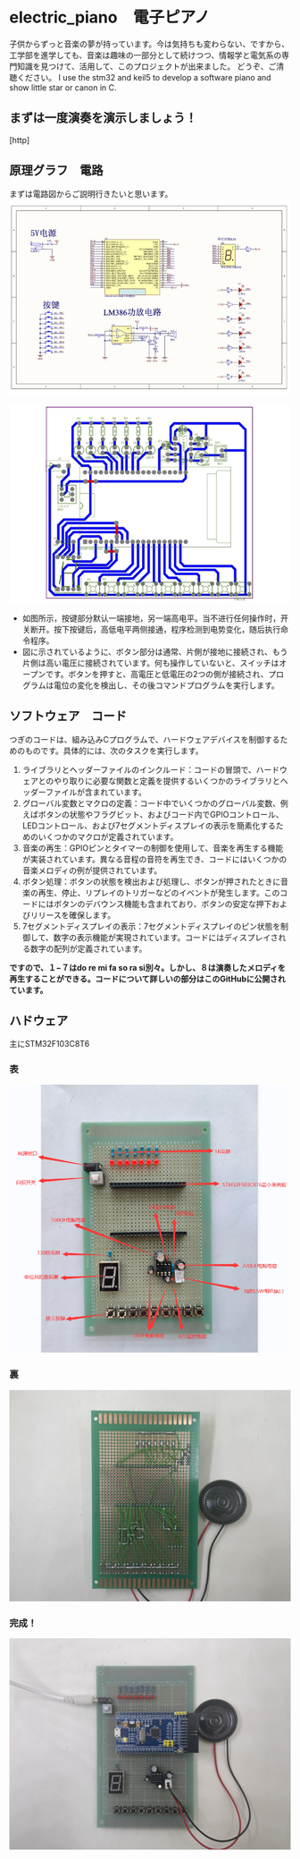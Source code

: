 # electric_piano　電子ピアノ
子供からずっと音楽の夢が持っています。今は気持ちも変わらない、ですから、工学部を進学しても、音楽は趣味の一部分として続けつつ、情報学と電気系の専門知識を見つけて、活用して、このプロジェクトが出来ました。
どうぞ、ご清聴ください。
I use the stm32 and keil5 to develop a software piano and show little star or canon in C.

## まずは一度演奏を演示しましょう！
[http]

## 原理グラフ　電路
まずは電路図からご説明行きたいと思います。
![取扱い書とPCB](https://github.com/KokoroSinx/electric_piano/blob/main/PDF格式的原理图和PCB.jpg?raw=true)

![電路](https://github.com/KokoroSinx/electric_piano/blob/main/PDF格式的原理图和PCB2.jpg?raw=true)

- 如图所示，按键部分默认一端接地，另一端高电平。当不进行任何操作时，开关断开。按下按键后，高低电平两侧接通，程序检测到电势变化，随后执行命令程序。
- 図に示されているように、ボタン部分は通常、片側が接地に接続され、もう片側は高い電圧に接続されています。何も操作していないと、スイッチはオープンです。ボタンを押すと、高電圧と低電圧の2つの側が接続され、プログラムは電位の変化を検出し、その後コマンドプログラムを実行します。
## ソフトウェア　コード
つぎのコードは、組み込みCプログラムで、ハードウェアデバイスを制御するためのものです。具体的には、次のタスクを実行します。

1. ライブラリとヘッダーファイルのインクルード：コードの冒頭で、ハードウェアとのやり取りに必要な関数と定義を提供するいくつかのライブラリとヘッダーファイルが含まれています。
2. グローバル変数とマクロの定義：コード中でいくつかのグローバル変数、例えばボタンの状態やフラグビット、およびコード内でGPIOコントロール、LEDコントロール、および7セグメントディスプレイの表示を簡素化するためのいくつかのマクロが定義されています。
3. 音楽の再生：GPIOピンとタイマーの制御を使用して、音楽を再生する機能が実装されています。異なる音程の音符を再生でき、コードにはいくつかの音楽メロディの例が提供されています。
4. ボタン処理：ボタンの状態を検出および処理し、ボタンが押されたときに音楽の再生、停止、リプレイのトリガーなどのイベントが発生します。このコードにはボタンのデバウンス機能も含まれており、ボタンの安定な押下およびリリースを確保します。
5. 7セグメントディスプレイの表示：7セグメントディスプレイのピン状態を制御して、数字の表示機能が実現されています。コードにはディスプレイされる数字の配列が定義されています。

**ですので、１−７はdo re mi fa so ra si別々。しかし、８は演奏したメロディを再生することができる。コードについて詳しいの部分はこのGitHubに公開されています。**

## ハドウェア
主にSTM32F103C8T6
### 表
![omote](https://github.com/KokoroSinx/electric_piano/blob/main/实物照片.png?raw=true)

### 裏
![ura](https://github.com/KokoroSinx/electric_piano/blob/main/实物照片%20(2).JPG?raw=true)

### 完成！
![finish](https://github.com/KokoroSinx/electric_piano/blob/main/实物照片%20(1).JPG?raw=true)
